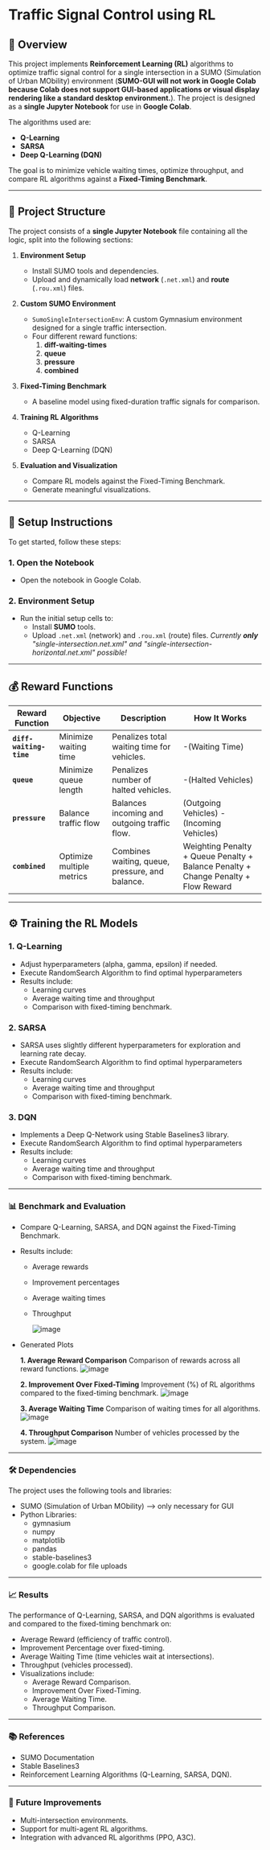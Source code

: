 # **Traffic Signal Control using RL**

## 🚦 **Overview**
This project implements **Reinforcement Learning (RL)** algorithms to optimize traffic signal control for a single intersection in a SUMO (Simulation of Urban MObility) environment (**SUMO-GUI will not work in Google Colab because Colab does not support GUI-based applications or visual display rendering like a standard desktop environment.**). The project is designed as a **single Jupyter Notebook** for use in **Google Colab**.  

The algorithms used are:
- **Q-Learning**
- **SARSA**
- **Deep Q-Learning (DQN)**  

The goal is to minimize vehicle waiting times, optimize throughput, and compare RL algorithms against a **Fixed-Timing Benchmark**.

---

## 📂 **Project Structure**

The project consists of a **single Jupyter Notebook** file containing all the logic, split into the following sections:

1. **Environment Setup**  
   - Install SUMO tools and dependencies.  
   - Upload and dynamically load **network** (`.net.xml`) and **route** (`.rou.xml`) files.  

2. **Custom SUMO Environment**  
   - `SumoSingleIntersectionEnv`: A custom Gymnasium environment designed for a single traffic intersection.
   - Four different reward functions:
        1. **diff-waiting-times**
        2. **queue**
        3. **pressure**
        4. **combined**

3. **Fixed-Timing Benchmark**  
   - A baseline model using fixed-duration traffic signals for comparison.

4. **Training RL Algorithms**  
   - Q-Learning  
   - SARSA  
   - Deep Q-Learning (DQN)

5. **Evaluation and Visualization**  
   - Compare RL models against the Fixed-Timing Benchmark.  
   - Generate meaningful visualizations.

---

## 🚀 **Setup Instructions**

To get started, follow these steps:

### 1. **Open the Notebook**
   - Open the notebook in Google Colab.

### 2. **Environment Setup**
   - Run the initial setup cells to:
     - Install **SUMO** tools.
     - Upload `.net.xml` (network) and `.rou.xml` (route) files. *Currently **only** "single-intersection.net.xml" and "single-intersection-horizontal.net.xml" possible!*

---

## 💰 **Reward Functions**

| **Reward Function**   | **Objective**             | **Description**                                | **How It Works**                                   |
|------------------------|---------------------------|-----------------------------------------------|--------------------------------------------------|
| **`diff-waiting-time`** | Minimize waiting time     | Penalizes total waiting time for vehicles.     | -(Waiting Time)                     |
| **`queue`**            | Minimize queue length     | Penalizes number of halted vehicles.           | -(Halted Vehicles)                  |
| **`pressure`**         | Balance traffic flow      | Balances incoming and outgoing traffic flow.   | (Outgoing Vehicles) - (Incoming Vehicles) |
| **`combined`**         | Optimize multiple metrics | Combines waiting, queue, pressure, and balance.| Weighting Penalty + Queue Penalty + Balance Penalty + Change Penalty + Flow Reward               |

---

## ⚙️ **Training the RL Models**

### 1. **Q-Learning**
  - Adjust hyperparameters (alpha, gamma, epsilon) if needed.
  - Execute RandomSearch Algorithm to find optimal hyperparameters
  - Results include:
    - Learning curves
    - Average waiting time and throughput
    - Comparison with fixed-timing benchmark.
      
### 2. **SARSA**
  - SARSA uses slightly different hyperparameters for exploration and learning rate decay.
  - Execute RandomSearch Algorithm to find optimal hyperparameters
  - Results include:
    - Learning curves
    - Average waiting time and throughput
    - Comparison with fixed-timing benchmark.

### 3. **DQN**
  - Implements a Deep Q-Network using Stable Baselines3 library.
  - Execute RandomSearch Algorithm to find optimal hyperparameters
  - Results include:
    - Learning curves
    - Average waiting time and throughput
    - Comparison with fixed-timing benchmark.

---

### 📊 **Benchmark and Evaluation**

  - Compare Q-Learning, SARSA, and DQN against the Fixed-Timing Benchmark.
         
  - Results include:
    - Average rewards
    - Improvement percentages
    - Average waiting times
    - Throughput
   
      ![image](https://github.com/user-attachments/assets/c498e235-c9a1-4eae-81fe-ddfe35c0209d)

  - Generated Plots
    
      **1. Average Reward Comparison**
      Comparison of rewards across all reward functions.
      ![image](https://github.com/user-attachments/assets/9251c31c-ed99-43c8-919e-cc573fc02b33)


      **2. Improvement Over Fixed-Timing**
      Improvement (%) of RL algorithms compared to the fixed-timing benchmark.
      ![image](https://github.com/user-attachments/assets/8e836ace-40e8-4d00-8c6e-1a23607a0579)


      **3. Average Waiting Time**
      Comparison of waiting times for all algorithms.
      ![image](https://github.com/user-attachments/assets/8704839e-4471-44ae-8c6a-40fe8afe93c8)


      **4. Throughput Comparison**
      Number of vehicles processed by the system.
      ![image](https://github.com/user-attachments/assets/4107e6d2-bf3f-40d4-b2a4-25cb2fe3c702)


---

### 🛠️ **Dependencies**
The project uses the following tools and libraries:

  - SUMO (Simulation of Urban MObility) --> only necessary for GUI
  - Python Libraries:
    - gymnasium
    - numpy
    - matplotlib
    - pandas
    - stable-baselines3
    - google.colab for file uploads

---

### 📈 **Results**
The performance of Q-Learning, SARSA, and DQN algorithms is evaluated and compared to the fixed-timing benchmark on:

  - Average Reward (efficiency of traffic control).
 - Improvement Percentage over fixed-timing.
 - Average Waiting Time (time vehicles wait at intersections).
 - Throughput (vehicles processed).
 - Visualizations include:
   - Average Reward Comparison.
   - Improvement Over Fixed-Timing.
   - Average Waiting Time.
   - Throughput Comparison.

---

### 📚 **References**
  - SUMO Documentation
  - Stable Baselines3
  - Reinforcement Learning Algorithms (Q-Learning, SARSA, DQN).

---

### 🎯 **Future Improvements**
  - Multi-intersection environments.
  - Support for multi-agent RL algorithms.
  - Integration with advanced RL algorithms (PPO, A3C).
